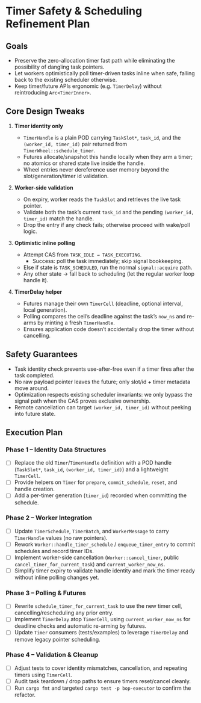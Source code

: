 # Timer Safety & Scheduling Refinement Plan

## Goals
- Preserve the zero-allocation timer fast path while eliminating the possibility of dangling task pointers.
- Let workers optimistically poll timer-driven tasks inline when safe, falling back to the existing scheduler otherwise.
- Keep timer/future APIs ergonomic (e.g. `TimerDelay`) without reintroducing `Arc<TimerInner>`.

## Core Design Tweaks
1. **Timer identity only**
   - `TimerHandle` is a plain POD carrying `TaskSlot*`, `task_id`, and the `(worker_id, timer_id)` pair returned from `TimerWheel::schedule_timer`.
   - Futures allocate/snapshot this handle locally when they arm a timer; no atomics or shared state live inside the handle.
   - Wheel entries never dereference user memory beyond the slot/generation/timer id validation.

2. **Worker-side validation**
   - On expiry, worker reads the `TaskSlot` and retrieves the live task pointer.
   - Validate both the task’s current `task_id` and the pending `(worker_id, timer_id)` match the handle.
   - Drop the entry if any check fails; otherwise proceed with wake/poll logic.

3. **Optimistic inline polling**
   - Attempt CAS from `TASK_IDLE → TASK_EXECUTING`.
     - Success: poll the task immediately; skip signal bookkeeping.
   - Else if state is `TASK_SCHEDULED`, run the normal `signal::acquire` path.
   - Any other state → fall back to scheduling (let the regular worker loop handle it).

4. **TimerDelay helper**
   - Futures manage their own `TimerCell` (deadline, optional interval, local generation).
   - Polling compares the cell’s deadline against the task’s `now_ns` and re-arms by minting a fresh `TimerHandle`.
   - Ensures application code doesn’t accidentally drop the timer without cancelling.

## Safety Guarantees
- Task identity check prevents use-after-free even if a timer fires after the task completed.
- No raw payload pointer leaves the future; only slot/id + timer metadata move around.
- Optimization respects existing scheduler invariants: we only bypass the signal path when the CAS proves exclusive ownership.
- Remote cancellation can target `(worker_id, timer_id)` without peeking into future state.

## Execution Plan

### Phase 1 – Identity Data Structures
- [ ] Replace the old `Timer`/`TimerHandle` definition with a POD handle (`TaskSlot*`, `task_id`, `(worker_id, timer_id)`) and a lightweight `TimerCell`.
- [ ] Provide helpers on `Timer` for `prepare`, `commit_schedule`, `reset`, and handle creation.
- [ ] Add a per-timer generation (`timer_id`) recorded when committing the schedule.

### Phase 2 – Worker Integration
- [ ] Update `TimerSchedule`, `TimerBatch`, and `WorkerMessage` to carry `TimerHandle` values (no raw pointers).
- [ ] Rework `Worker::handle_timer_schedule` / `enqueue_timer_entry` to commit schedules and record timer IDs.
- [ ] Implement worker-side cancellation (`Worker::cancel_timer`, public `cancel_timer_for_current_task`) and `current_worker_now_ns`.
- [ ] Simplify timer expiry to validate handle identity and mark the timer ready without inline polling changes yet.

### Phase 3 – Polling & Futures
- [ ] Rewrite `schedule_timer_for_current_task` to use the new timer cell, cancelling/rescheduling any prior entry.
- [ ] Implement `TimerDelay` atop `TimerCell`, using `current_worker_now_ns` for deadline checks and automatic re-arming by futures.
- [ ] Update `Timer` consumers (tests/examples) to leverage `TimerDelay` and remove legacy pointer scheduling.

### Phase 4 – Validation & Cleanup
- [ ] Adjust tests to cover identity mismatches, cancellation, and repeating timers using `TimerCell`.
- [ ] Audit task teardown / drop paths to ensure timers reset/cancel cleanly.
- [ ] Run `cargo fmt` and targeted `cargo test -p bop-executor` to confirm the refactor.
